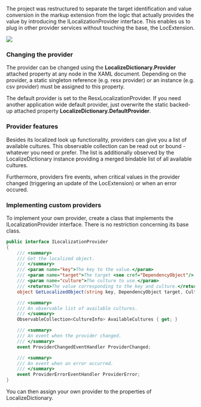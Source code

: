 The project was restructured to separate the target identification and value conversion in the markup extension from the logic that actually provides the value by introducing the ILocalizationProvider interface. This enables us to plug in other provider services without touching the base, the LocExtension. 

![](Structure.png)

### Changing the provider
The provider can be changed using the **LocalizeDictionary.Provider** attached property at any node in the XAML document. Depending on the provider, a static singleton reference (e.g. resx provider) or an instance (e.g. csv provider) must be assigned to this property.

The default provider is set to the ResxLocalizationProvider. If you need another application wide default provider, just overwrite the static backed-up attached property **LocalizeDictionary.DefaultProvider**. 

### Provider features
Besides its localized look up functionality, providers can give you a list of available cultures. This observable collection can be read out or bound - whatever you need or prefer. The list is additionally observed by the LocalizeDictionary instance providing a merged bindable list of all available cultures.

Furthermore, providers fire events, when critical values in the provider changed (triggering an update of the LocExtension) or when an error occured. 

### Implementing custom providers
To implement your own provider, create a class that implements the ILocalizationProvider interface. There is no restriction concerning its base class.
```c#
public interface ILocalizationProvider
{
    /// <summary>
    /// Get the localized object.
    /// </summary>
    /// <param name="key">The key to the value.</param>
    /// <param name="target">The target <see cref="DependencyObject"/>.</param>
    /// <param name="culture">The culture to use.</param>
    /// <returns>The value corresponding to the key and culture.</returns>
    object GetLocalizedObject(string key, DependencyObject target, CultureInfo culture);

    /// <summary>
    /// An observable list of available cultures.
    /// </summary>
    ObservableCollection<CultureInfo> AvailableCultures { get; }

    /// <summary>
    /// An event when the provider changed.
    /// </summary>
    event ProviderChangedEventHandler ProviderChanged;

    /// <summary>
    /// An event when an error occurred.
    /// </summary>
    event ProviderErrorEventHandler ProviderError;
}
```
You can then assign your own provider to the properties of LocalizeDictionary.